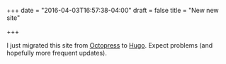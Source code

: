 +++
date = "2016-04-03T16:57:38-04:00"
draft = false
title = "New new site"

+++

I just migrated this site from [Octopress](http://octopress.org/) to
[Hugo](https://gohugo.io/). Expect problems (and hopefully more
frequent updates).
